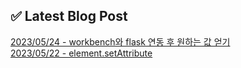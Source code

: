 
## ✅ Latest Blog Post

[2023/05/24 - workbench와 flask 연동 후 원하는 값 얻기](https://rattlesnake.tistory.com/4) <br/>
[2023/05/22 - element.setAttribute](https://rattlesnake.tistory.com/3) <br/>
